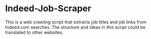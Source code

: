 # Indeed-Job-Scraper
This is a web crawling script that extracts job titles and job links from Indeed.com searches. The structure and ideas in this script could be translated to other websites.
